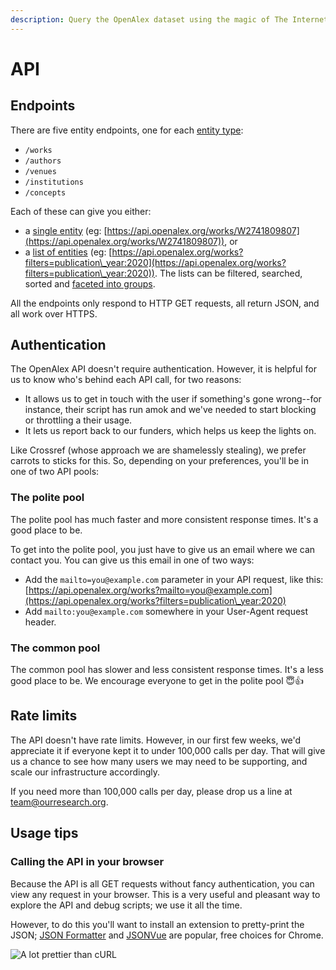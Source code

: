 ```yaml
---
description: Query the OpenAlex dataset using the magic of The Internet
---
```


# API

## Endpoints

There are five entity endpoints, one for each [entity type](../about-the-data/):

* `/works`&#x20;
* `/authors`
* `/venues`
* `/institutions`
* `/concepts`

Each of these can give you either:

* a [single entity](get-single-entities.md) (eg: [https://api.openalex.org/works/W2741809807](https://api.openalex.org/works/W2741809807)), or&#x20;
* a [list of entities](get-lists-of-entities.md) (eg: [https://api.openalex.org/works?filters=publication\_year:2020](https://api.openalex.org/works?filters=publication\_year:2020)). The lists can be filtered, searched, sorted and [faceted into groups](get-groups-of-entities.md).

All the endpoints only respond to HTTP GET requests, all return JSON, and all work over HTTPS.

## Authentication

The OpenAlex API doesn't require authentication. However, it is helpful for us to know who's behind each API call, for two reasons:

* It allows us to get in touch with the user if something's gone wrong--for instance, their script has run amok and we've needed to start blocking or throttling a their usage.
* It lets us report back to our funders, which helps us keep the lights on.

Like Crossref (whose approach we are shamelessly stealing), we prefer carrots to sticks for this. So, depending on your preferences, you'll be in one of two API pools:

### The polite pool

The polite pool has much faster and more consistent response times. It's a good place to be.&#x20;

To get into the polite pool, you just have to give us an email where we can contact you. You can give us this email in one of two ways:

* Add the `mailto=you@example.com` parameter in your API request, like this: [https://api.openalex.org/works?mailto=you@example.com](https://api.openalex.org/works?filters=publication\_year:2020)
* Add `mailto:you@example.com` somewhere in your User-Agent request header.

### The common pool

The common pool has slower and less consistent response times. It's a less good place to be. We encourage everyone to get in the polite pool :innocent::thumbsup:

## Rate limits

The API doesn't have rate limits. However, in our first few weeks, we'd appreciate it if everyone kept it to under 100,000 calls per day. That will give us a chance to see how many users we may need to be supporting, and scale our infrastructure accordingly.&#x20;

If you need more than 100,000 calls per day, please drop us a line at team@ourresearch.org.

## Usage tips

### Calling the API in your browser

Because the API is all GET requests without fancy authentication, you can view any request in your browser. This is a very useful and pleasant way to explore the API and debug scripts; we use it all the time.&#x20;

However, to do this you'll want to install an extension to pretty-print the JSON; [JSON Formatter](https://chrome.google.com/webstore/detail/json-formatter/bcjindcccaagfpapjjmafapmmgkkhgoa?hl=en) and [JSONVue](https://chrome.google.com/webstore/detail/jsonvue/chklaanhfefbnpoihckbnefhakgolnmc) are popular, free choices for  Chrome.

![A lot prettier than cURL](https://i.imgur.com/E7mNLph.png)

